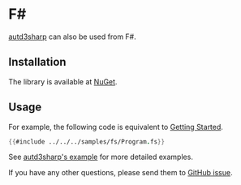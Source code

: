 # F\#

[autd3sharp](https://github.com/shinolab/autd3/tree/master/cs) can also be used from F\#.

## Installation

The library is available at [NuGet](https://www.nuget.org/packages/autd3sharp).

## Usage

For example, the following code is equivalent to [Getting Started](../Users_Manual/getting_started.md).

```fsharp
{{#include ../../../samples/fs/Program.fs}}
```

See [autd3sharp's example](https://github.com/shinolab/autd3/tree/master/fs/example) for more detailed examples.

If you have any other questions, please send them to [GitHub issue](https://github.com/shinolab/autd3/issues).
